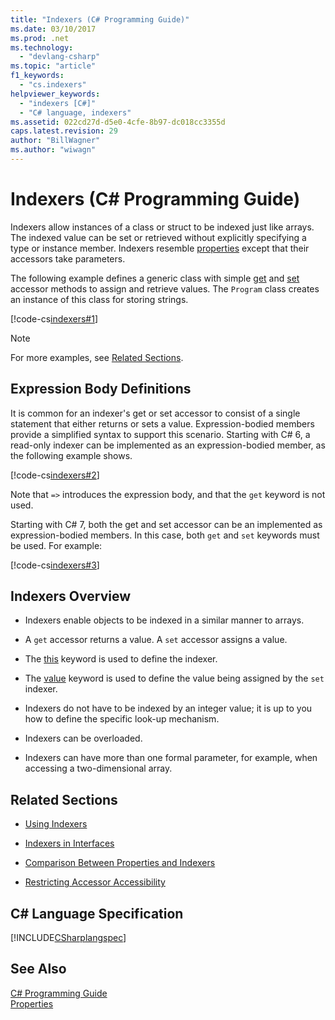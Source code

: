 ```yaml
---
title: "Indexers (C# Programming Guide)"
ms.date: 03/10/2017
ms.prod: .net
ms.technology: 
  - "devlang-csharp"
ms.topic: "article"
f1_keywords: 
  - "cs.indexers"
helpviewer_keywords: 
  - "indexers [C#]"
  - "C# language, indexers"
ms.assetid: 022cd27d-d5e0-4cfe-8b97-dc018cc3355d
caps.latest.revision: 29
author: "BillWagner"
ms.author: "wiwagn"
---
```

# Indexers (C# Programming Guide)

Indexers allow instances of a class or struct to be indexed just like arrays. The indexed value can be set or retrieved without explicitly specifying a type or instance member. Indexers resemble [properties](../../../csharp/programming-guide/classes-and-structs/properties.md) except that their accessors take parameters.  
 
 The following example defines a generic class with simple [get](../../../csharp/language-reference/keywords/get.md) and [set](../../../csharp/language-reference/keywords/set.md) accessor methods to assign and retrieve values. The `Program` class creates an instance of this class for storing strings.  
  
 [!code-cs[indexers#1](../../../../samples/snippets/csharp/programming-guide/indexers/indexer-1.cs)]  
  
> [!NOTE]
>  For more examples, see [Related Sections](../../../csharp/programming-guide/indexers/index.md#BKMK_RelatedSections).  
  
## Expression Body Definitions  
 
It is common for an indexer's get or set accessor to consist of a single statement that either returns or sets a value. Expression-bodied members provide a simplified syntax to support this scenario. Starting with C# 6, a read-only indexer can be implemented as an expression-bodied member, as the following example shows.

[!code-cs[indexers#2](../../../../samples/snippets/csharp/programming-guide/indexers/indexer-2.cs)]  

Note that `=>` introduces the expression body, and that the `get` keyword is not used. 

Starting with C# 7, both the get and set accessor can be an implemented as expression-bodied members. In this case, both `get` and `set` keywords must be used. For example:

[!code-cs[indexers#3](../../../../samples/snippets/csharp/programming-guide/indexers/indexer-3.cs)]  
  
## Indexers Overview  
  
-   Indexers enable objects to be indexed in a similar manner to arrays.  
  
-   A `get` accessor returns a value. A `set` accessor assigns a value.  
  
-   The [this](../../../csharp/language-reference/keywords/this.md) keyword is used to define the indexer.  
  
-   The [value](../../../csharp/language-reference/keywords/value.md) keyword is used to define the value being assigned by the `set` indexer.  
  
-   Indexers do not have to be indexed by an integer value; it is up to you how to define the specific look-up mechanism.  
  
-   Indexers can be overloaded.  
  
-   Indexers can have more than one formal parameter, for example, when accessing a two-dimensional array.  
  
##  <a name="BKMK_RelatedSections"></a> Related Sections  
  
-   [Using Indexers](../../../csharp/programming-guide/indexers/using-indexers.md)  
  
-   [Indexers in Interfaces](../../../csharp/programming-guide/indexers/indexers-in-interfaces.md)  
  
-   [Comparison Between Properties and Indexers](../../../csharp/programming-guide/indexers/comparison-between-properties-and-indexers.md)  
  
-   [Restricting Accessor Accessibility](../../../csharp/programming-guide/classes-and-structs/restricting-accessor-accessibility.md)  
  
## C# Language Specification  
 [!INCLUDE[CSharplangspec](~/includes/csharplangspec-md.md)]  
  
## See Also  
 [C# Programming Guide](../../../csharp/programming-guide/index.md)   
 [Properties](../../../csharp/programming-guide/classes-and-structs/properties.md)
